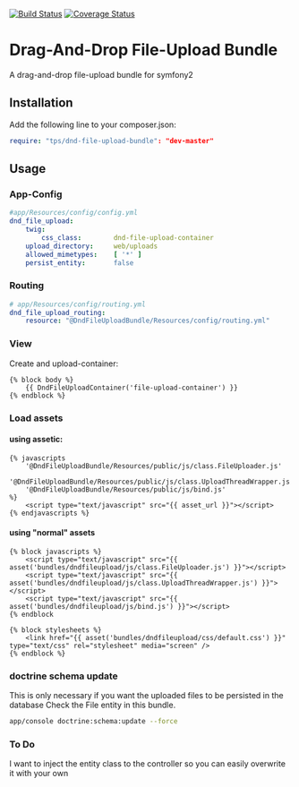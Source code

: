 [![Build Status](https://travis-ci.org/leberknecht/DndFileUploadBundle.png)](https://travis-ci.org/leberknecht/DndFileUploadBundle)
[![Coverage Status](https://coveralls.io/repos/leberknecht/DndFileUploadBundle/badge.png)](https://coveralls.io/r/leberknecht/DndFileUploadBundle)

Drag-And-Drop File-Upload Bundle
================================

A drag-and-drop file-upload bundle for symfony2

Installation
------------
Add the following line to your composer.json:

```yaml
require: "tps/dnd-file-upload-bundle": "dev-master"
```

Usage
-----
### App-Config
```yaml
#app/Resources/config/config.yml
dnd_file_upload:
    twig:
        css_class:        dnd-file-upload-container
    upload_directory:     web/uploads
    allowed_mimetypes:    [ '*' ]
    persist_entity:       false
```

### Routing
```yaml
# app/Resources/config/routing.yml
dnd_file_upload_routing:
    resource: "@DndFileUploadBundle/Resources/config/routing.yml"
```

### View

Create and upload-container:
```twig
{% block body %}
    {{ DndFileUploadContainer('file-upload-container') }}
{% endblock %}
```
### Load assets
#### using assetic:
```twig
{% javascripts
    '@DndFileUploadBundle/Resources/public/js/class.FileUploader.js'
    '@DndFileUploadBundle/Resources/public/js/class.UploadThreadWrapper.js'
    '@DndFileUploadBundle/Resources/public/js/bind.js'
%}
    <script type="text/javascript" src="{{ asset_url }}"></script>
{% endjavascripts %}
```

#### using "normal" assets
```twig
{% block javascripts %}
    <script type="text/javascript" src="{{ asset('bundles/dndfileupload/js/class.FileUploader.js') }}"></script>
    <script type="text/javascript" src="{{ asset('bundles/dndfileupload/js/class.UploadThreadWrapper.js') }}"></script>
    <script type="text/javascript" src="{{ asset('bundles/dndfileupload/js/bind.js') }}"></script>
{% endblock

{% block stylesheets %}
    <link href="{{ asset('bundles/dndfileupload/css/default.css') }}" type="text/css" rel="stylesheet" media="screen" />
{% endblock %}

```

### doctrine schema update

This is only necessary if you want the uploaded files to be persisted in the database
Check the File entity in this bundle.

```bash
app/console doctrine:schema:update --force
````

### To Do

I want to inject the entity class to the controller so you can easily overwrite it with your own